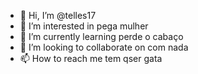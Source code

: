 - 👋 Hi, I’m @telles17
- 👀 I’m interested in pega mulher
- 🌱 I’m currently learning perde o cabaço
- 💞️ I’m looking to collaborate on com nada 
- 📫 How to reach me tem qser gata 

<!---
telles17/telles17 is a ✨ special ✨ repository because its `README.md` (this file) appears on your GitHub profile.
You can click the Preview link to take a look at your changes.
--->
